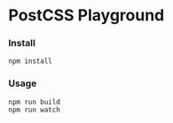 # PostCSS Playground

### Install

```
npm install
```

### Usage

```
npm run build
npm run watch
```
